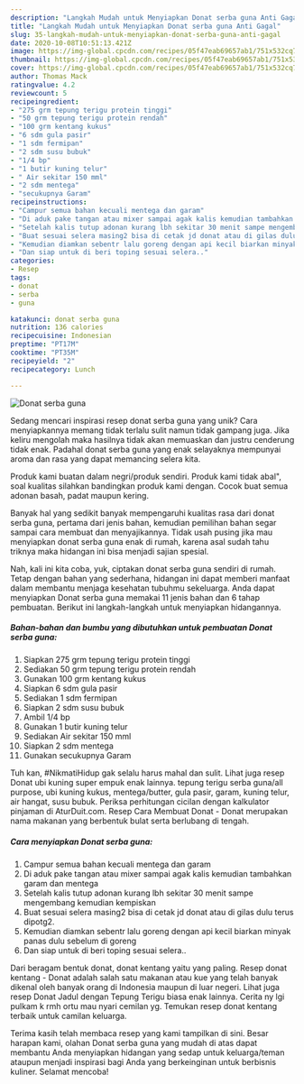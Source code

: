 ```yaml
---
description: "Langkah Mudah untuk Menyiapkan Donat serba guna Anti Gagal"
title: "Langkah Mudah untuk Menyiapkan Donat serba guna Anti Gagal"
slug: 35-langkah-mudah-untuk-menyiapkan-donat-serba-guna-anti-gagal
date: 2020-10-08T10:51:13.421Z
image: https://img-global.cpcdn.com/recipes/05f47eab69657ab1/751x532cq70/donat-serba-guna-foto-resep-utama.jpg
thumbnail: https://img-global.cpcdn.com/recipes/05f47eab69657ab1/751x532cq70/donat-serba-guna-foto-resep-utama.jpg
cover: https://img-global.cpcdn.com/recipes/05f47eab69657ab1/751x532cq70/donat-serba-guna-foto-resep-utama.jpg
author: Thomas Mack
ratingvalue: 4.2
reviewcount: 5
recipeingredient:
- "275 grm tepung terigu protein tinggi"
- "50 grm tepung terigu protein rendah"
- "100 grm kentang kukus"
- "6 sdm gula pasir"
- "1 sdm fermipan"
- "2 sdm susu bubuk"
- "1/4 bp"
- "1 butir kuning telur"
- " Air sekitar 150 mml"
- "2 sdm mentega"
- "secukupnya Garam"
recipeinstructions:
- "Campur semua bahan kecuali mentega dan garam"
- "Di aduk pake tangan atau mixer sampai agak kalis kemudian tambahkan garam dan mentega"
- "Setelah kalis tutup adonan kurang lbh sekitar 30 menit sampe mengembang kemudian kempiskan"
- "Buat sesuai selera masing2 bisa di cetak jd donat atau di gilas dulu terus dipotg2."
- "Kemudian diamkan sebentr lalu goreng dengan api kecil biarkan minyak panas dulu sebelum di goreng"
- "Dan siap untuk di beri toping sesuai selera.."
categories:
- Resep
tags:
- donat
- serba
- guna

katakunci: donat serba guna 
nutrition: 136 calories
recipecuisine: Indonesian
preptime: "PT17M"
cooktime: "PT35M"
recipeyield: "2"
recipecategory: Lunch

---
```



![Donat serba guna](https://img-global.cpcdn.com/recipes/05f47eab69657ab1/751x532cq70/donat-serba-guna-foto-resep-utama.jpg)

Sedang mencari inspirasi resep donat serba guna yang unik? Cara menyiapkannya memang tidak terlalu sulit namun tidak gampang juga. Jika keliru mengolah maka hasilnya tidak akan memuaskan dan justru cenderung tidak enak. Padahal donat serba guna yang enak selayaknya mempunyai aroma dan rasa yang dapat memancing selera kita.

Produk kami buatan dalam negri/produk sendiri. Produk kami tidak abal&#34;, soal kualitas silahkan bandingkan produk kami dengan. Cocok buat semua adonan basah, padat maupun kering.

Banyak hal yang sedikit banyak mempengaruhi kualitas rasa dari donat serba guna, pertama dari jenis bahan, kemudian pemilihan bahan segar sampai cara membuat dan menyajikannya. Tidak usah pusing jika mau menyiapkan donat serba guna enak di rumah, karena asal sudah tahu triknya maka hidangan ini bisa menjadi sajian spesial.


Nah, kali ini kita coba, yuk, ciptakan donat serba guna sendiri di rumah. Tetap dengan bahan yang sederhana, hidangan ini dapat memberi manfaat dalam membantu menjaga kesehatan tubuhmu sekeluarga. Anda dapat menyiapkan Donat serba guna memakai 11 jenis bahan dan 6 tahap pembuatan. Berikut ini langkah-langkah untuk menyiapkan hidangannya.

<!--inarticleads1-->

##### Bahan-bahan dan bumbu yang dibutuhkan untuk pembuatan Donat serba guna:

1. Siapkan 275 grm tepung terigu protein tinggi
1. Sediakan 50 grm tepung terigu protein rendah
1. Gunakan 100 grm kentang kukus
1. Siapkan 6 sdm gula pasir
1. Sediakan 1 sdm fermipan
1. Siapkan 2 sdm susu bubuk
1. Ambil 1/4 bp
1. Gunakan 1 butir kuning telur
1. Sediakan  Air sekitar 150 mml
1. Siapkan 2 sdm mentega
1. Gunakan secukupnya Garam


Tuh kan, #NikmatiHidup gak selalu harus mahal dan sulit. Lihat juga resep Donat ubi kuning super empuk enak lainnya. tepung terigu serba guna/all purpose, ubi kuning kukus, mentega/butter, gula pasir, garam, kuning telur, air hangat, susu bubuk. Periksa perhitungan cicilan dengan kalkulator pinjaman di AturDuit.com. Resep Cara Membuat Donat - Donat merupakan nama makanan yang berbentuk bulat serta berlubang di tengah. 

<!--inarticleads2-->

##### Cara menyiapkan Donat serba guna:

1. Campur semua bahan kecuali mentega dan garam
1. Di aduk pake tangan atau mixer sampai agak kalis kemudian tambahkan garam dan mentega
1. Setelah kalis tutup adonan kurang lbh sekitar 30 menit sampe mengembang kemudian kempiskan
1. Buat sesuai selera masing2 bisa di cetak jd donat atau di gilas dulu terus dipotg2.
1. Kemudian diamkan sebentr lalu goreng dengan api kecil biarkan minyak panas dulu sebelum di goreng
1. Dan siap untuk di beri toping sesuai selera..


Dari beragam bentuk donat, donat kentang yaitu yang paling. Resep donat kentang - Donat adalah salah satu makanan atau kue yang telah banyak dikenal oleh banyak orang di Indonesia maupun di luar negeri. Lihat juga resep Donat Jadul dengan Tepung Terigu biasa enak lainnya. Cerita ny lgi pulkam k rmh ortu mau nyari cemilan yg. Temukan resep donat kentang terbaik untuk camilan keluarga. 

Terima kasih telah membaca resep yang kami tampilkan di sini. Besar harapan kami, olahan Donat serba guna yang mudah di atas dapat membantu Anda menyiapkan hidangan yang sedap untuk keluarga/teman ataupun menjadi inspirasi bagi Anda yang berkeinginan untuk berbisnis kuliner. Selamat mencoba!
